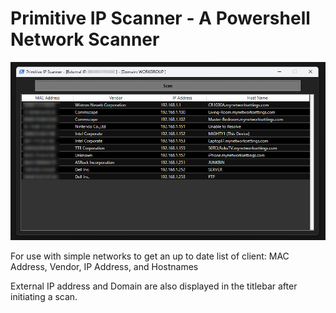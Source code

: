 # Primitive IP Scanner - A Powershell Network Scanner

<p align="center"><img src="https://github.com/illsk1lls/IPScanner/blob/main/.readme/IPScanner.png?raw=true"><p>

For use with simple networks to get an up to date list of client: MAC Address, Vendor, IP Address, and Hostnames<br>

External IP address and Domain are also displayed in the titlebar after initiating a scan.<br>